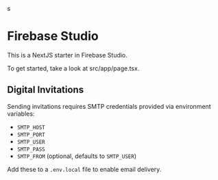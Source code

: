 s
# Firebase Studio

This is a NextJS starter in Firebase Studio.

To get started, take a look at src/app/page.tsx.

## Digital Invitations

Sending invitations requires SMTP credentials provided via environment variables:

- `SMTP_HOST`
- `SMTP_PORT`
- `SMTP_USER`
- `SMTP_PASS`
- `SMTP_FROM` (optional, defaults to `SMTP_USER`)

Add these to a `.env.local` file to enable email delivery.
